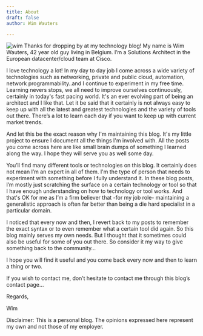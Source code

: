```yaml
---
title: About
draft: false
author: Wim Wauters

---
```

![wim](/images/wim_cartoon.png#floatright)
Thanks for dropping by at my technology blog! My name is Wim Wauters, 42 year old guy living in Belgium. I’m a Solutions Architect in the European datacenter/cloud team at Cisco. 

I love technology a lot! In my day to day job I come across a wide variety of technologies such as networking, private and public cloud, automation, network programmability..and I continue to experiment in my free time. Learning nevers stops, we all need to improve ourselves continuously, certainly in today's fast pacing world. It's an ever evolving part of being an architect and I like that. Let it be said that it certainly is not always easy to keep up with all the latest and greatest technologies and the variety of tools out there. There’s a lot to learn each day if you want to keep up with current market trends.

And let this be the exact reason why I'm maintaining this blog. It's my little project to ensure I document all the things I'm involved with. All the posts you come across here are like small brain dumps of something I learned along the way. I hope they will serve you as well some day. 

You’ll find many different tools or technologies on this blog. It certainly does not mean I’m an expert in all of them. I'm the type of person that needs to experiment with something before I fully understand it. In these blog posts, I’m mostly just scratching the surface on a certain technology or tool so that I have enough understanding on how to technology or tool works. And that's OK for me as I’m a firm believer that -for my job role- maintaining a generalistic approach is often far better than being a die hard specialist in a particular domain.

I noticed that every now and then, I revert back to my posts to remember the exact syntax or to even remember what a certain tool did again. So this blog mainly serves my own needs. But I thought that it sometimes could also be useful for some of you out there. So consider it my way to give something back to the community…

I hope you will find it useful and you come back every now and then to learn a thing or two.

If you wish to contact me, don’t hesitate to contact me through this blog’s contact page…

Regards,

Wim

Disclaimer: This is a personal blog. The opinions expressed here represent my own and not those of my employer.

